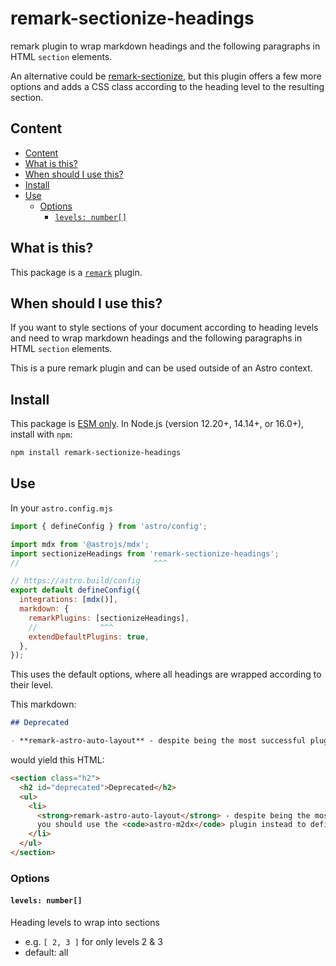 # remark-sectionize-headings

remark plugin to wrap markdown headings and the following paragraphs in HTML `section` elements.

An alternative could be [remark-sectionize](https://www.npmjs.com/package/remark-sectionize), but this plugin offers a few more options and adds a CSS class according to the heading level to the resulting section.

## Content

- [Content](#content)
- [What is this?](#what-is-this)
- [When should I use this?](#when-should-i-use-this)
- [Install](#install)
- [Use](#use)
  - [Options](#options)
    - [`levels: number[]`](#levels-number)

## What is this?

This package is a [`remark`](https://github.com/remarkjs/remark/blob/main/doc/plugins.md) plugin.

## When should I use this?

If you want to style sections of your document according to heading levels and need to wrap markdown headings and the following paragraphs in HTML `section` elements.

This is a pure remark plugin and can be used outside of an Astro context.

## Install

This package is [ESM only](https://gist.github.com/sindresorhus/a39789f98801d908bbc7ff3ecc99d99c).
In Node.js (version 12.20+, 14.14+, or 16.0+), install with `npm`:

```sh
npm install remark-sectionize-headings
```

## Use

In your `astro.config.mjs`

```js
import { defineConfig } from 'astro/config';

import mdx from '@astrojs/mdx';
import sectionizeHeadings from 'remark-sectionize-headings';
//                              ^^^

// https://astro.build/config
export default defineConfig({
  integrations: [mdx()],
  markdown: {
    remarkPlugins: [sectionizeHeadings],
    //              ^^^
    extendDefaultPlugins: true,
  },
});
```

This uses the default options, where all headings are wrapped according to their level.

This markdown:

```md
## Deprecated

- **remark-astro-auto-layout** - despite being the most successful plugin thus far, you should use the `remark-astro-frontmatter` plugin instead to define your common layout.
```

would yield this HTML:

```html
<section class="h2">
  <h2 id="deprecated">Deprecated</h2>
  <ul>
    <li>
      <strong>remark-astro-auto-layout</strong> - despite being the most successful plugin thus far,
      you should use the <code>astro-m2dx</code> plugin instead to define your common layout.
    </li>
  </ul>
</section>
```

### Options

#### `levels: number[]`

Heading levels to wrap into sections

- e.g. `[ 2, 3 ]` for only levels 2 & 3
- default: all
